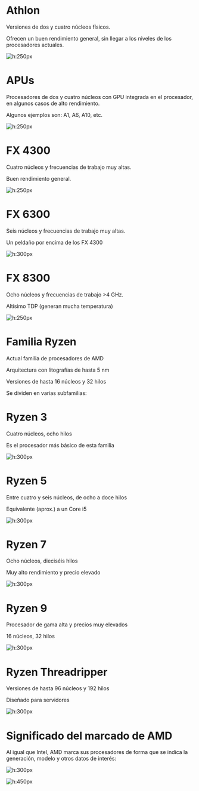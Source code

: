 # Athlon


Versiones de dos y cuatro núcleos físicos. 

Ofrecen un buen rendimiento general, sin llegar a los niveles de los procesadores actuales.

![h:250px](../imagenes/amd_athlon.jpg)      


# APUs


Procesadores de dos y cuatro núcleos con GPU integrada en el procesador, en algunos casos de alto rendimiento. 

Algunos ejemplos son: A1, A6, A10, etc.

![h:250px](../imagenes/amd_apus.jpg)


# FX 4300


Cuatro núcleos y frecuencias de trabajo muy altas.

Buen rendimiento general.

![h:250px](../imagenes/amd_fx4300.jpg)


# FX 6300


Seis núcleos y frecuencias de trabajo muy altas.

Un peldaño por encima de los FX 4300

![h:300px](../imagenes/amd_fx6300.jpg)


# FX 8300


Ocho núcleos y frecuencias de trabajo >4 GHz.

Altísimo TDP (generan mucha temperatura)

![h:250px](../imagenes/amd_fx8300.jpg)


# Familia Ryzen

Actual familia de procesadores de AMD

Arquitectura con litografías de hasta 5 nm

Versiones de hasta 16 núcleos y 32 hilos

Se dividen en varias subfamilias:


# Ryzen 3


Cuatro núcleos, ocho hilos

Es el procesador más básico de esta familia

![h:300px](../imagenes/amd_ryzen3.jpg)


# Ryzen 5


Entre cuatro y seis núcleos, de ocho a doce hilos

Equivalente (aprox.) a un Core i5

![h:300px](../imagenes/amd_ryzen5.jpg)


# Ryzen 7

Ocho núcleos, dieciséis hilos

Muy alto rendimiento y precio elevado

![h:300px](../imagenes/amd_ryzen7.jpg)


# Ryzen 9


Procesador de gama alta y precios muy elevados

16 núcleos, 32 hilos

![h:300px](../imagenes/amd_ryzen9.jpg)


# Ryzen Threadripper


Versiones de hasta 96 núcleos y 192 hilos

Diseñado para servidores

![h:300px](../imagenes/amd_threadripper2.jpg)


# Significado del marcado de AMD

Al igual que Intel, AMD marca sus procesadores de forma que se indica la generación, modelo y otros datos de interés:

![h:300px](../imagenes/significado_marcaje_amd1.jpg)

![h:450px](../imagenes/significado_marcaje_amd2.jpg)